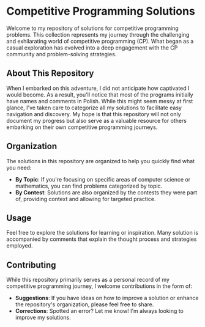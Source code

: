 # Competitive Programming Solutions

Welcome to my repository of solutions for competitive programming problems. This collection represents my journey through the challenging and exhilarating world of competitive programming (CP). What began as a casual exploration has evolved into a deep engagement with the CP community and problem-solving strategies.

## About This Repository

When I embarked on this adventure, I did not anticipate how captivated I would become. As a result, you'll notice that most of the programs initially have names and comments in Polish. While this might seem messy at first glance, I've taken care to categorize all my solutions to facilitate easy navigation and discovery. My hope is that this repository will not only document my progress but also serve as a valuable resource for others embarking on their own competitive programming journeys.

## Organization

The solutions in this repository are organized to help you quickly find what you need:

- **By Topic**: If you're focusing on specific areas of computer science or mathematics, you can find problems categorized by topic.
- **By Contest**: Solutions are also organized by the contests they were part of, providing context and allowing for targeted practice.

## Usage

Feel free to explore the solutions for learning or inspiration. Many solution is accompanied by comments that explain the thought process and strategies employed.

## Contributing

While this repository primarily serves as a personal record of my competitive programming journey, I welcome contributions in the form of:

- **Suggestions**: If you have ideas on how to improve a solution or enhance the repository's organization, please feel free to share.
- **Corrections**: Spotted an error? Let me know! I'm always looking to improve my solutions.

